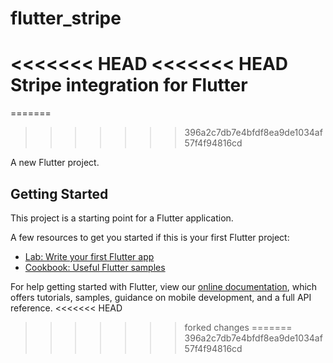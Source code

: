 # flutter_stripe
<<<<<<< HEAD
<<<<<<< HEAD
Stripe integration for Flutter
=======
=======
>>>>>>> 396a2c7db7e4bfdf8ea9de1034af57f4f94816cd

A new Flutter project.

## Getting Started

This project is a starting point for a Flutter application.

A few resources to get you started if this is your first Flutter project:

- [Lab: Write your first Flutter app](https://flutter.io/docs/get-started/codelab)
- [Cookbook: Useful Flutter samples](https://flutter.io/docs/cookbook)

For help getting started with Flutter, view our 
[online documentation](https://flutter.io/docs), which offers tutorials, 
samples, guidance on mobile development, and a full API reference.
<<<<<<< HEAD
>>>>>>> forked changes
=======
>>>>>>> 396a2c7db7e4bfdf8ea9de1034af57f4f94816cd
